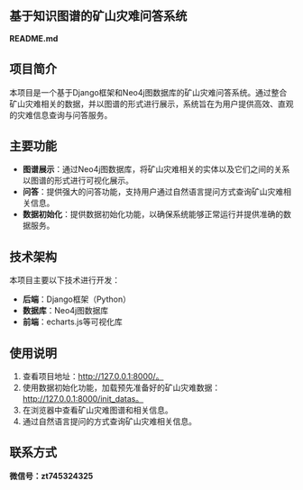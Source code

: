 ## 基于知识图谱的矿山灾难问答系统

**README.md**

## 项目简介

本项目是一个基于Django框架和Neo4j图数据库的矿山灾难问答系统。通过整合矿山灾难相关的数据，并以图谱的形式进行展示，系统旨在为用户提供高效、直观的灾难信息查询与问答服务。

## 主要功能

- **图谱展示**：通过Neo4j图数据库，将矿山灾难相关的实体以及它们之间的关系以图谱的形式进行可视化展示。
- **问答**：提供强大的问答功能，支持用户通过自然语言提问方式查询矿山灾难相关信息。
- **数据初始化**：提供数据初始化功能，以确保系统能够正常运行并提供准确的数据服务。


## 技术架构

本项目主要以下技术进行开发：

- **后端**：Django框架（Python）
- **数据库**：Neo4j图数据库
- **前端**：echarts.js等可视化库


## 使用说明

1. 查看项目地址：http://127.0.0.1:8000/。
2. 使用数据初始化功能，加载预先准备好的矿山灾难数据：http://127.0.0.1:8000/init_datas。
3. 在浏览器中查看矿山灾难图谱和相关信息。
4. 通过自然语言提问的方式查询矿山灾难相关信息。

## 联系方式

**微信号：zt745324325**